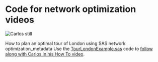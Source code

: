 # Code for network optimization videos 

![Carlos still](https://img.youtube.com/vi/XXXX/0.jpg)

How to plan an optimal tour of London using SAS network optimization_metadata
Use the [TourLondonExample.sas](TourLondonExample.sas) code to [follow along with Carlos in his How To video](https://www.youtube.com/watch?v=jRr3yrRKZp4).

